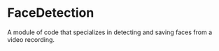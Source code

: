# FaceDetection
A module of code that specializes in detecting and saving faces from a video recording.
